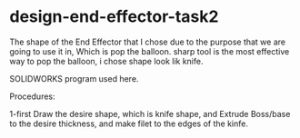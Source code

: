 # design-end-effector-task2
The shape of the End Effector that I chose due to the purpose  that we are going to use it in, Which is pop the balloon.
sharp tool is the most effective way to pop the balloon, i chose shape look lik knife.

SOLIDWORKS program used here. 

Procedures:

1-first Draw the desire shape, which is knife shape, and Extrude Boss/base to the desire thickness, and make filet to the edges of the kinfe.


